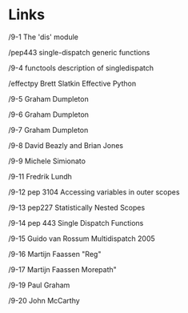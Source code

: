 # Links

/9-1 The 'dis' module

/pep443 single-dispatch generic functions

/9-4 functools description of singledispatch

/effectpy Brett Slatkin Effective Python

/9-5 Graham Dumpleton

/9-6 Graham Dumpleton

/9-7 Graham Dumpleton

/9-8 David Beazly and Brian Jones

/9-9 Michele Simionato

/9-11 Fredrik Lundh

/9-12 pep 3104 Accessing variables in outer scopes

/9-13 pep227 Statistically Nested Scopes

/9-14 pep 443 Single Dispatch Functions

/9-15 Guido van Rossum Multidispatch 2005

/9-16 Martijn Faassen "Reg"

/9-17 Martijn Faassen Morepath"

/9-19 Paul Graham

/9-20 John McCarthy
